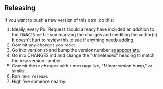 ## Releasing

If you want to push a new version of this gem, do this:

1. Ideally, every Pull Request should already have included an addition to the
   `CHANGES.md` file summarizing the changes and crediting the author(s). It
   doesn't hurt to review this to see if anything needs adding.
1. Commit any changes you make.
1. Go into version.rb and bump the version number
   [as appopriate](http://semver.org/).
1. Go into CHANGES.md and change the "Unlreleased" heading to match the new
   version number.
1. Commit these changes with a message like, "Minor version bump," or similar.
1. Run `rake release`.
1. High five someone nearby.

